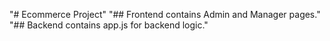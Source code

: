 "# Ecommerce Project" 
"## Frontend contains Admin and Manager pages." 
"## Backend contains app.js for backend logic." 
